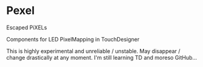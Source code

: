 # Pexel
Escaped PiXELs

Components for LED PixelMapping in TouchDesigner

This is highly experimental and unreliable / unstable.  May disappear / change drastically at any moment.  I'm still learning TD and moreso GitHub...
